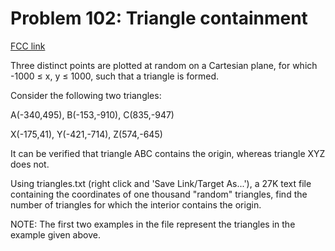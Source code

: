 # Problem 102: Triangle containment

[FCC link](https://www.freecodecamp.org/learn/coding-interview-prep/project-euler/problem-102-triangle-containment)

Three distinct points are plotted at random on a Cartesian plane, for which
-1000 ≤ x, y ≤ 1000, such that a triangle is formed.

Consider the following two triangles:

A(-340,495), B(-153,-910), C(835,-947)

X(-175,41), Y(-421,-714), Z(574,-645)

It can be verified that triangle ABC contains the origin, whereas triangle XYZ
does not.

Using triangles.txt (right click and 'Save Link/Target As...'), a 27K text file
containing the coordinates of one thousand "random" triangles, find the number
of triangles for which the interior contains the origin.

NOTE: The first two examples in the file represent the triangles in the example
given above.
